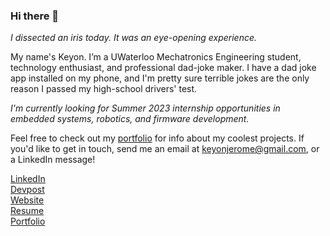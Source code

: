 ### Hi there 👋

_I dissected an iris today. It was an eye-opening experience._

My name's Keyon. I’m a UWaterloo Mechatronics Engineering student, technology enthusiast, and professional dad-joke maker. I have a dad joke app installed on my phone, and I'm pretty sure terrible jokes are the only reason I passed my high-school drivers' test.

*I'm currently looking for Summer 2023 internship opportunities in embedded systems, robotics, and firmware development.*

Feel free to check out my [portfolio](https://keyon.io/portfolio) for info about my coolest projects. If you'd like to get in touch, send me an email at keyonjerome@gmail.com, or a LinkedIn message!

[LinkedIn](https://www.linkedin.com/in/keyonjerome) \
[Devpost](https://devpost.com/keyonjerome) \
[Website](https://keyon.io) \
[Resume](https://keyon.io/resume) \
[Portfolio](https://keyon.io/portfolio) 

<!--[Keyon_Jerome_Resume_CS-WS-Rearranged-3.pdf](https://github.com/keyonjerome/keyonjerome/files/6935457/Keyon_Jerome_Resume_CS-WS-Rearranged-3.pdf)

**keyonjerome/keyonjerome** is a ✨ _special_ ✨ repository because its `README.md` (this file) appears on your GitHub profile.

Here are some ideas to get you started:

- 🔭 I’m currently working on ...
- 🌱 I’m currently learning ...
- 👯 I’m looking to collaborate on ...
- 🤔 I’m looking for help with ...
- 💬 Ask me about ...
- 📫 How to reach me: ...
- 😄 Pronouns: ...
- ⚡ Fun fact: ...
-->
